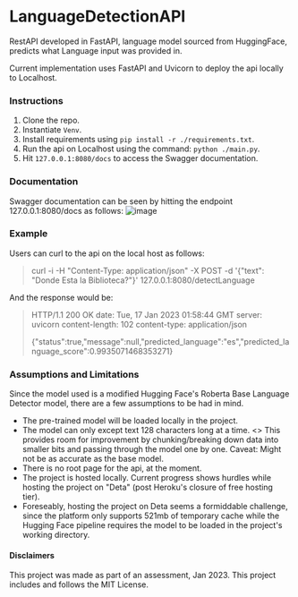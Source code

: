 # LanguageDetectionAPI
RestAPI developed in FastAPI, language model sourced from HuggingFace, predicts what Language input was provided in.

Current implementation uses FastAPI and Uvicorn to deploy the api locally to Localhost.

### Instructions
1. Clone the repo.
1. Instantiate `Venv`.
1. Install requirements using `pip install -r ./requirements.txt`.
1. Run the api on Localhost using the command: `python ./main.py`.
1. Hit `127.0.0.1:8080/docs` to access the Swagger documentation.

### Documentation
Swagger documentation can be seen by hitting the endpoint 127.0.0.1:8080/docs as follows:
![image](https://user-images.githubusercontent.com/20240706/212792673-0f7836ba-d117-49cb-9382-ad5618f7ff79.png)

### Example
Users can curl to the api on the local host as follows:
> curl -i -H "Content-Type: application/json" -X POST -d '{"text": "Donde Esta la Biblioteca?"}' 127.0.0.1:8080/detectLanguage

And the response would be:

> HTTP/1.1 200 OK
> date: Tue, 17 Jan 2023 01:58:44 GMT
> server: uvicorn
> content-length: 102
> content-type: application/json
>
> {"status":true,"message":null,"predicted_language":"es","predicted_language_score":0.9935071468353271}

### Assumptions and Limitations
Since the model used is a modified Hugging Face's Roberta Base Language Detector model, there are a few assumptions to be had in mind.

+ The pre-trained model will be loaded locally in the project.
+ The model can only except text 128 characters long at a time. <> This provides room for improvement by chunking/breaking down data into smaller bits and passing through the model one by one. Caveat: Might not be as accurate as the base model.
+ There is no root page for the api, at the moment.
+ The project is hosted locally. Current progress shows hurdles while hosting the project on "Deta" (post Heroku's closure of free hosting tier).
+ Foreseably, hosting the project on Deta seems a formiddable challenge, since the platform only supports 521mb of temporary cache while the Hugging Face pipeline requires the model to be loaded in the project's working directory.

#### Disclaimers
This project was made as part of an assessment, Jan 2023.
This project includes and follows the MIT License.
